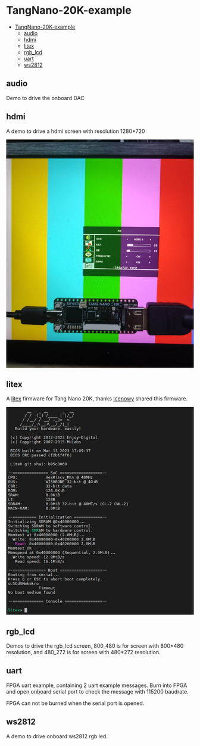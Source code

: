 # TangNano-20K-example

- [TangNano-20K-example](#tangnano-20k-example)
  - [audio](#audio)
  - [hdmi](#hdmi)
  - [litex](#litex)
  - [rgb\_lcd](#rgb_lcd)
  - [uart](#uart)
  - [ws2812](#ws2812)


## audio

Demo to drive the onboard DAC

## hdmi

A demo to drive a hdmi screen with resolution 1280\*720

![hdmi_color_bar_720p](.assets/hdmi_color_bar_720p.jpg)

## litex

A [litex](https://github.com/litex-hub) firmware for Tang Nano 20K, thanks [Icenowy](https://github.com/Icenowy) shared this firmware.

![litex_screenshot](./.assets/litex_screenshot.png)

## rgb_lcd

Demos to drive the rgb_lcd screen, 800_480 is for screen with 800\*480 resolution, and 480_272 is for screen with 480\*272 resolution.

## uart

FPGA uart example, containing 2 uart example messages. Burn into FPGA and open onboard serial port to check the message with 115200 baudrate.

FPGA can not be burned when the serial port is opened.

## ws2812

A demo to drive onboard ws2812 rgb led.